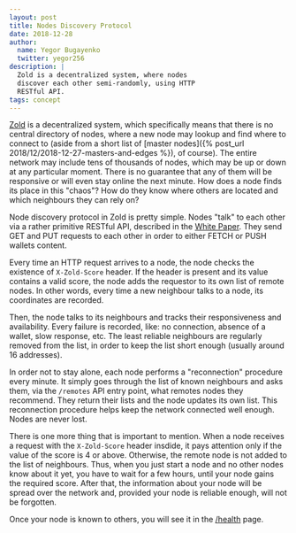 ```yaml
---
layout: post
title: Nodes Discovery Protocol
date: 2018-12-28
author:
  name: Yegor Bugayenko
  twitter: yegor256
description: |
  Zold is a decentralized system, where nodes
  discover each other semi-randomly, using HTTP
  RESTful API.
tags: concept
---
```


[Zold](http://www.zold.io) is a decentralized system, which specifically means that there is no
central directory of nodes, where a new node may lookup and find where
to connect to (aside from a short list of
[master nodes]({% post_url 2018/12/2018-12-27-masters-and-edges %}), of course).
The entire network may include tens of thousands of nodes,
which may be up or down at any particular moment. There is no
guarantee that any of them will be responsive or will even stay online the next
minute. How does a node finds its place in this "chaos"? How do they know
where others are located and which neighbours they can rely on?

<!--more-->

Node discovery protocol in Zold is pretty simple. Nodes "talk" to each other
via a rather primitive RESTful API, described in the
[White Paper](https://papers.zold.io/wp.pdf). They send GET and PUT requests
to each other in order to either FETCH or PUSH wallets content.

Every time an HTTP request arrives to a node, the node checks the existence of
`X-Zold-Score` header. If the header is present and its value contains
a valid score, the node adds the requestor to its own list of remote nodes.
In other words, every time a new neighbour talks to a node, its coordinates
are recorded.

Then, the node talks to its neighbours and tracks their responsiveness and
availability. Every failure is recorded, like: no connection, absence of a
wallet, slow response, etc. The least reliable neighbours are regularly removed from
the list, in order to keep the list short enough (usually around 16 addresses).

In order not to stay alone, each node performs a "reconnection" procedure
every minute. It simply goes through the list of known neighbours and asks
them, via the `/remotes` API entry point, what remotes nodes they recommend.
They return their lists and the node updates its own list.
This reconnection procedure helps keep the network connected well enough. Nodes
are never lost.

There is one more thing that is important to mention. When a node receives
a request with the `X-Zold-Score` header insdide, it pays attention only
if the value of the score is 4 or above. Otherwise, the remote node is not
added to the list of neighbours. Thus, when you just start a node
and no other nodes know about it yet, you have to wait for a few hours,
until your node gains the required score. After that, the information about
your node will be spread over the network and, provided your node is
reliable enough, will not be forgotten.

Once your node is known to others, you will see it in the
[/health](http://www.zold.io/health.html) page.

